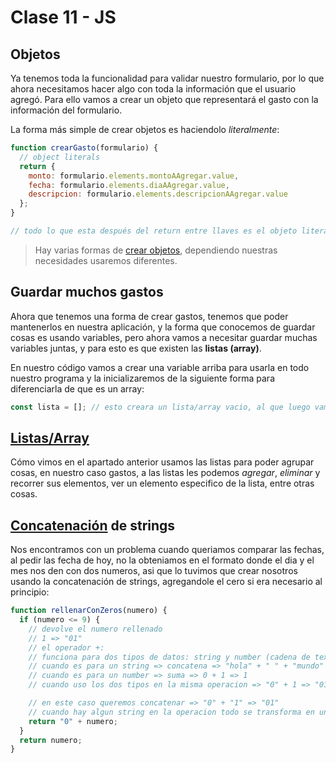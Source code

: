 # Clase 11 - JS

## Objetos
Ya tenemos toda la funcionalidad para validar nuestro formulario, por lo que ahora necesitamos hacer algo con toda la información que el usuario agregó. Para ello vamos a crear un objeto que representará el gasto con la información del formulario.

La forma más simple de crear objetos es haciendolo *literalmente*:
```javascript
function crearGasto(formulario) {
  // object literals
  return {
    monto: formulario.elements.montoAAgregar.value,
    fecha: formulario.elements.diaAAgregar.value,
    descripcion: formulario.elements.descripcionAAgregar.value
  };
}

// todo lo que esta después del return entre llaves es el objeto literal que acabamos de crear
```

> Hay varias formas de [crear objetos](https://developer.mozilla.org/en-US/docs/Web/JavaScript/Reference/Operators/Object_initializer), dependiendo nuestras necesidades usaremos diferentes.


## Guardar muchos gastos
Ahora que tenemos una forma de crear gastos, tenemos que poder mantenerlos en nuestra aplicación, y la forma que conocemos de guardar cosas es usando variables, pero ahora vamos a necesitar guardar muchas variables juntas, y para esto es que existen las **listas (array)**.

En nuestro código vamos a crear una variable arriba para usarla en todo nuestro programa y la inicializaremos de la siguiente forma para diferenciarla de que es un array:
```javascript
const lista = []; // esto creara un lista/array vacio, al que luego vamos a poder agregarle elementos, en nuestro caso gastos.
```

## [Listas/Array](https://developer.mozilla.org/en-US/docs/Web/JavaScript/Reference/Global_Objects/Array)
Cómo vimos en el apartado anterior usamos las listas para poder agrupar cosas, en nuestro caso gastos, a las listas les podemos *agregar*, *eliminar* y recorrer sus elementos, ver un elemento especifico de la lista, entre otras cosas.

## [Concatenación](https://developer.mozilla.org/en-US/docs/Web/JavaScript/Guide/Expressions_and_Operators#string_operators) de strings
Nos encontramos con un problema cuando queriamos comparar las fechas, al pedir las fecha de hoy, no la obteniamos en el formato donde el dia y el mes nos den con dos numeros, asi que lo tuvimos que crear nosotros usando la concatenación de strings, agregandole el cero si era necesario al principio:
```javascript
function rellenarConZeros(numero) {
  if (numero <= 9) {
    // devolve el numero rellenado
    // 1 => "01"
    // el operador +: 
    // funciona para dos tipos de datos: string y number (cadena de texto y numero)
    // cuando es para un string => concatena => "hola" + " " + "mundo" => "hola mundo"
    // cuando es para un number => suma => 0 + 1 => 1
    // cuando uso los dos tipos en la misma operacion => "0" + 1 => "01" o 1

    // en este caso queremos concatenar => "0" + "1" => "01"
    // cuando hay algun string en la operacion todo se transforma en un string entonces concatena (COHERSION de tipos)
    return "0" + numero;
  }
  return numero;
}
```